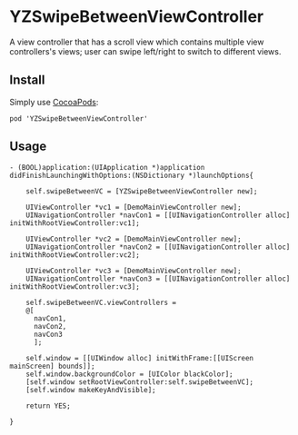 YZSwipeBetweenViewController
============================

A view controller that has a scroll view which contains multiple view controllers's views; user can swipe left/right to switch to different views.

## Install
Simply use [CocoaPods](http://cocoapods.org/):

`pod 'YZSwipeBetweenViewController'`


## Usage

```objc
- (BOOL)application:(UIApplication *)application didFinishLaunchingWithOptions:(NSDictionary *)launchOptions{

	self.swipeBetweenVC = [YZSwipeBetweenViewController new];
	
	UIViewController *vc1 = [DemoMainViewController new];
	UINavigationController *navCon1 = [[UINavigationController alloc] initWithRootViewController:vc1];
	
	UIViewController *vc2 = [DemoMainViewController new];
	UINavigationController *navCon2 = [[UINavigationController alloc] initWithRootViewController:vc2];
	
	UIViewController *vc3 = [DemoMainViewController new];
	UINavigationController *navCon3 = [[UINavigationController alloc] initWithRootViewController:vc3];
	
	self.swipeBetweenVC.viewControllers =
	@[
	  navCon1,
	  navCon2,
	  navCon3
	  ];
	
	self.window = [[UIWindow alloc] initWithFrame:[[UIScreen mainScreen] bounds]];
	self.window.backgroundColor = [UIColor blackColor];
	[self.window setRootViewController:self.swipeBetweenVC];
	[self.window makeKeyAndVisible];
	
	return YES;

}
```